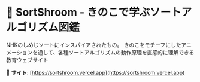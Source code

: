 # 🍄 SortShroom - きのこで学ぶソートアルゴリズム図鑑

NHKのしめじソートにインスパイアされたもの。
きのこをモチーフにしたアニメーションを通して、各種ソートアルゴリズムの動作原理を直感的に理解できる教育ウェブサイト

🔗 **サイト**: [https://sortshroom.vercel.app](https://sortshroom.vercel.app)

